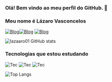 
### Olá! Bem vindo ao meu perfil do GitHub. 👋

### Meu nome é Lázaro Vasconcelos
[![Blog](https://img.shields.io/badge/Instagram-E4405F?style=for-the-badge&logo=instagram&logoColor=white)](https://www.instagram.com/lazaaro___/)[![Blog](https://img.shields.io/badge/Twitter-1DA1F2?style=for-the-badge&logo=twitter&logoColor=white)](https://twitter.com/Lazaaro_V) [![Blog](https://img.shields.io/badge/Discord-7289DA?style=for-the-badge&logo=discord&logoColor=white)](https://discord.gg/PjhHBrV6)

![lazaaro01 GitHub stats](https://github-readme-stats.vercel.app/api?username=lazaaro01&show_icons=true&theme=radical)

### Tecnologias que estou estudando
 ![Tec](https://img.shields.io/badge/Java-ED8B00?style=for-the-badge&logo=openjdk&logoColor=white) ![Tec](https://img.shields.io/badge/Python-14354C?style=for-the-badge&logo=python&logoColor=white) ![Tec](https://img.shields.io/badge/MySQL-00000F?style=for-the-badge&logo=mysql&logoColor=white)

![Top Langs](https://github-readme-stats.vercel.app/api/top-langs/?username=lazaaro01&layout=compact)

<!---
lazaaro01/lazaaro01 is a ✨ special ✨ repository because its `README.md` (this file) appears on your GitHub profile.
You can click the Preview link to take a look at your changes.
--->
